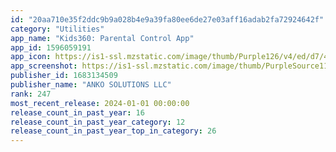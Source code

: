 ```yaml
---
id: "20aa710e35f2ddc9b9a028b4e9a39fa80ee6de27e03aff16adab2fa72924642f"
category: "Utilities"
app_name: "Kids360: Parental Control App"
app_id: 1596059191
app_icon: https://is1-ssl.mzstatic.com/image/thumb/Purple126/v4/ed/d7/45/edd74568-ce83-15b9-fd64-7e998a1579f5/AppIcon-1x_U007emarketing-0-10-0-85-220-0.png/1024x1024bb.png
app_screenshot: https://is1-ssl.mzstatic.com/image/thumb/PurpleSource116/v4/99/10/dd/9910ddca-f099-a398-98d6-3ef2ee849102/6bbed52d-95b5-4197-a15d-57b2162aabca_Frame_1674.png/1242x2688bb.png
publisher_id: 1683134509
publisher_name: "ANKO SOLUTIONS LLC"
rank: 247
most_recent_release: 2024-01-01 00:00:00
release_count_in_past_year: 16
release_count_in_past_year_category: 12
release_count_in_past_year_top_in_category: 26
---
```


